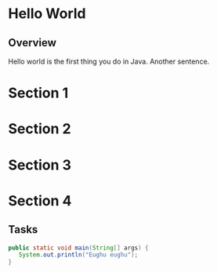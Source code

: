 # Hello World
## Overview
Hello world is the first thing you do in Java.
Another sentence.
# Section 1
# Section 2
# Section 3
# Section 4
## Tasks
```java
public static void main(String[] args) {
   System.out.println("Eughu eughu"); 
}
```